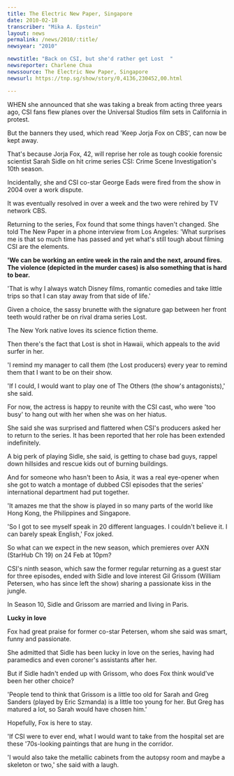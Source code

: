 ```yaml
---
title: The Electric New Paper, Singapore
date: 2010-02-18
transcriber: "Mika A. Epstein"
layout: news
permalink: /news/2010/:title/
newsyear: "2010"

newstitle: "Back on CSI, but she'd rather get Lost  "
newsreporter: Charlene Chua
newssource: The Electric New Paper, Singapore
newsurl: https://tnp.sg/show/story/0,4136,230452,00.html

---
```


WHEN she announced that she was taking a break from acting three years ago, CSI fans flew planes over the Universal Studios film sets in California in protest.

But the banners they used, which read 'Keep Jorja Fox on CBS', can now be kept away.

That's because Jorja Fox, 42, will reprise her role as tough cookie forensic scientist Sarah Sidle on hit crime series CSI: Crime Scene Investigation's 10th season.

Incidentally, she and CSI co-star George Eads were fired from the show in 2004 over a work dispute.

It was eventually resolved in over a week and the two were rehired by TV network CBS.

Returning to the series, Fox found that some things haven't changed. She told The New Paper in a phone interview from Los Angeles: 'What surprises me is that so much time has passed and yet what's still tough about filming CSI are the elements.

**'We can be working an entire week in the rain and the next, around fires. The violence (depicted in the murder cases) is also something that is hard to bear.**

'That is why I always watch Disney films, romantic comedies and take little trips so that I can stay away from that side of life.'

Given a choice, the sassy brunette with the signature gap between her front teeth would rather be on rival drama series Lost.

The New York native loves its science fiction theme.

Then there's the fact that Lost is shot in Hawaii, which appeals to the avid surfer in her.

'I remind my manager to call them (the Lost producers) every year to remind them that I want to be on their show.

'If I could, I would want to play one of The Others (the show's antagonists),' she said.

For now, the actress is happy to reunite with the CSI cast, who were 'too busy' to hang out with her when she was on her hiatus.

She said she was surprised and flattered when CSI's producers asked her to return to the series. It has been reported that her role has been extended indefinitely.

A big perk of playing Sidle, she said, is getting to chase bad guys, rappel down hillsides and rescue kids out of burning buildings.

And for someone who hasn't been to Asia, it was a real eye-opener when she got to watch a montage of dubbed CSI episodes that the series' international department had put together.

'It amazes me that the show is played in so many parts of the world like Hong Kong, the Philippines and Singapore.

'So I got to see myself speak in 20 different languages. I couldn't believe it. I can barely speak English,' Fox joked.

So what can we expect in the new season, which premieres over AXN (StarHub Ch 19) on 24 Feb at 10pm?

CSI's ninth season, which saw the former regular returning as a guest star for three episodes, ended with Sidle and love interest Gil Grissom (William Petersen, who has since left the show) sharing a passionate kiss in the jungle.

In Season 10, Sidle and Grissom are married and living in Paris.

**Lucky in love**

Fox had great praise for former co-star Petersen, whom she said was smart, funny and passionate.

She admitted that Sidle has been lucky in love on the series, having had paramedics and even coroner's assistants after her.

But if Sidle hadn't ended up with Grissom, who does Fox think would've been her other choice?

'People tend to think that Grissom is a little too old for Sarah and Greg Sanders (played by Eric Szmanda) is a little too young for her. But Greg has matured a lot, so Sarah would have chosen him.'

Hopefully, Fox is here to stay.

'If CSI were to ever end, what I would want to take from the hospital set are these '70s-looking paintings that are hung in the corridor.

'I would also take the metallic cabinets from the autopsy room and maybe a skeleton or two,' she said with a laugh.
